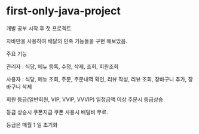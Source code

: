 # first-only-java-project
개발 공부 시작 후 첫 프로젝트

자바만을 사용하여 배달의 민족 기능들을 구현 해보았음.

주요 기능

관리자 : 식당, 메뉴 등록, 수정, 삭제, 조회, 회원조회

사용자 : 식당, 메뉴 조회, 주문, 주문내역 확인, 리뷰 작성, 리뷰 조회, 장바구니 추가, 장바구니 삭제

회원 등급(일반회원, VIP, VVIP, VVVIP) 일정금액 이상 주문시 등급상승

등급 상승시 쿠폰지급 쿠폰 사용시 배달비 무료.

등급은 매월 1 일 초기화
